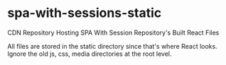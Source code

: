 # spa-with-sessions-static
CDN Repository Hosting SPA With Session Repository's Built React Files

All files are stored in the static directory since that's where React looks.
Ignore the old js, css, media directories at the root level.
